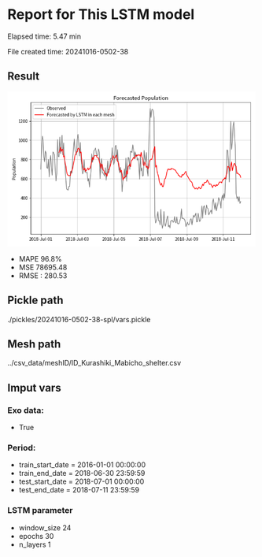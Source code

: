 
# Report for This LSTM model 
Elapsed time: 5.47 min

File created time: 20241016-0502-38

## Result 
<img src="20241016-0502-38.png" width='600'/>

- MAPE	96.8%
- MSE 	78695.48
- RMSE : 280.53

## Pickle path
./pickles/20241016-0502-38-spl/vars.pickle

## Mesh path
../csv_data/meshID/ID_Kurashiki_Mabicho_shelter.csv

## Imput vars

### Exo data:
- True

### Period:
- train_start_date    = 2016-01-01 00:00:00
- train_end_date      = 2018-06-30 23:59:59
- test_start_date     = 2018-07-01 00:00:00  
- test_end_date       = 2018-07-11 23:59:59

### LSTM parameter
- window_size	24
- epochs	30
- n_layers	1

